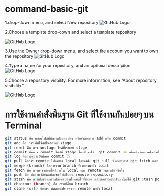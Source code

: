 
 command-basic-git
 ==============

  1.drop-down menu, and select New repository
  ![GitHub Logo](https://help.github.com/assets/images/help/repository/repo-create.png)

  2.Choose a template drop-down and select a template repository

  ![GitHub Logo](https://help.github.com/assets/images/help/repository/template-drop-down.png)

  3.Use the Owner drop-down menu, and select the account you want to own the repository
      ![GitHub Logo](https://help.github.com/assets/images/help/repository/create-repository-owner.png)

  4.Type a name for your repository, and an optional description
      ![GitHub Logo](https://help.github.com/assets/images/help/repository/create-repository-name.png)

  5.Choose a repository visbility. For more information, see "About repository visibility."
  
  ![GitHub Logo](https://help.github.com/assets/images/help/repository/create-repository-public-private.png)

การใช้งานคำสั่งพื้นฐาน Git ที่ใช้งานกันบ่อยๆ บน Terminal
==============
```bash
git status คือ แสดงไฟล์ที่มีการเปลี่ยนแปลง หรือยังต้องการ add หรือ commit
git add คือ การเพิ่มไฟล์เป็นสถานะ stage
git reset คือ การ unstage ไฟล์ที่เราเคย stage
git commit คือการ commit ไฟล์ที่ stage โดยมักจะใช้  git commit -m เพื่อเพิ่มข้อความในสิ่งที่ทำไป
git log คือการดุประวัติที่เคย commit ไว้
git pull คือการ remote ไฟล์มายัง local โดยคำสั่ง git pull นั้นจะทำการ git fetch และ git merge ไปด้วย โดยเราจะมักเห็นใช้ git pull –rebase เพื่อทำการเปลี่ยนฐานแทนการ merge
git merge (branch) คือการรวม branch ที่เจาะจงมายัง local
git fetch คือ การตรวจสอบไฟล์ภายใน local และ remote ว่าตรงกันหรือไม่
git push คือ ส่งการเปลี่ยนแปลงของไฟล์ไปบน remote repository
git stash คือ การเก็บซ่อนการเปลี่ยนแปลงทั้งหมดไว้ทั้งหมด และสามารถนำกลับมาโดยใช้ git stash pop
git checkout (branch) คือ การเปลี่ยน branch
git clone (url) คือการ คัดลอกโปรเจคจาก remote มายัง local
